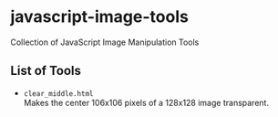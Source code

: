 # javascript-image-tools
Collection of JavaScript Image Manipulation Tools

## List of Tools
* `clear_middle.html` <br>
Makes the center 106x106 pixels of a 128x128 image transparent.
